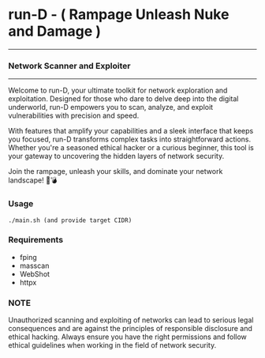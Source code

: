 # run-D - ( Rampage Unleash Nuke and Damage )
---
### Network Scanner and Exploiter
---
Welcome to run-D, your ultimate toolkit for network exploration and exploitation. Designed for those who dare to delve deep into the digital underworld, run-D empowers you to scan, analyze, and exploit vulnerabilities with precision and speed.

With features that amplify your capabilities and a sleek interface that keeps you focused, run-D transforms complex tasks into straightforward actions. Whether you're a seasoned ethical hacker or a curious beginner, this tool is your gateway to uncovering the hidden layers of network security.

Join the rampage, unleash your skills, and dominate your network landscape! 🚀💣

### Usage
```
./main.sh (and provide target CIDR)
```

### Requirements
- fping
- masscan
- WebShot
- httpx

### NOTE
Unauthorized scanning and exploiting of networks can lead to serious legal consequences and are against the principles of responsible disclosure and ethical hacking. Always ensure you have the right permissions and follow ethical guidelines when working in the field of network security.
